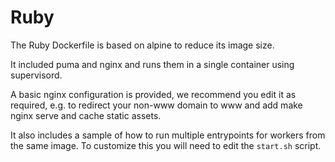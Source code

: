 # Ruby

The Ruby Dockerfile is based on alpine to reduce its image size.

It included puma and nginx and runs them in a single container using supervisord.

A basic nginx configuration is provided, we recommend you edit it as required, e.g. to redirect your non-www domain to www and add make nginx serve and cache static assets.

It also includes a sample of how to run multiple entrypoints for workers from the same image. To customize this you will need to edit the `start.sh` script.
